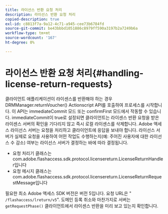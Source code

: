 ```yaml
---
title: 라이선스 반환 요청 처리
description: 라이선스 반환 요청 처리
copied-description: true
exl-id: c8813f7a-9a12-4c71-a945-cee73b6784fd
source-git-commit: be43bbbd1051886c8979ff590a3197b2a7249b6a
workflow-type: tm+mt
source-wordcount: '167'
ht-degree: 0%

---
```


# 라이선스 반환 요청 처리{#handling-license-return-requests}

클라이언트 애플리케이션이 라이센스를 반환해야 하는 경우 DRMManager.returnVoucher() Actionscript API를 호출하여 프로세스를 시작합니다. 이 API는 immediateCommit 모드 또는 confirmFirst 모드에서 작동할 수 있습니다. immediateCommit이 true로 설정되면 클라이언트는 라이센스 반환 요청을 받은 라이센스 서버의 확인을 기다리지 않고 즉시 로컬 라이센스를 삭제합니다. Adobe 액세스 라이선스 서버는 요청을 처리하고 클라이언트에 응답을 보내야 합니다. 라이선스 서버가 실제로 요청을 사용하여 어떤 작업도 수행하는지(예: 주어진 사용자에 대한 라이선스 수 감소) 여부는 라이선스 서버가 결정하는 바에 따라 결정됩니다.

* 요청 처리기 클래스는 com.adobe.flashaccess.sdk.protocol.licensereturn.LicenseReturnHandler입니다
* 요청 메시지 클래스는 com.adobe.flashaccess.sdk.protocol.licensereturn.LicenseReturnRequestMessage입니다

필요한 최소 Adobe 액세스 SDK 버전은 버전 5입니다. 요청 URL은 &quot; `/flashaccess/lreturn/v5`&quot;. 도메인 등록 취소와 마찬가지로 서버는 `getRequestPhase()` 클라이언트에서 라이센스 반환을 미리 보고 있는지 확인합니다.
